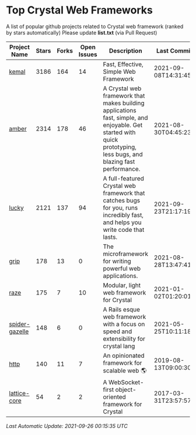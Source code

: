 # Top Crystal Web Frameworks

A list of popular github projects related to Crystal web framework (ranked by stars automatically)
Please update **list.txt** (via Pull Request)

| Project Name | Stars | Forks | Open Issues | Description | Last Commit |
| ------------ | ----- | ----- | ----------- | ----------- | ----------- |
| [kemal](https://github.com/kemalcr/kemal) |3186|164|14|Fast, Effective, Simple Web Framework|2021-09-08T14:31:45Z|
| [amber](https://github.com/amberframework/amber) |2314|178|46|A Crystal web framework that makes building applications fast, simple, and enjoyable. Get started with quick prototyping, less bugs, and blazing fast performance.|2021-08-30T04:45:23Z|
| [lucky](https://github.com/luckyframework/lucky) |2121|137|94|A full-featured Crystal web framework that catches bugs for you, runs incredibly fast, and helps you write code that lasts.|2021-09-23T21:17:19Z|
| [grip](https://github.com/grip-framework/grip) |178|13|0|The microframework for writing powerful web applications.|2021-08-28T13:47:41Z|
| [raze](https://github.com/samueleaton/raze) |175|7|10|Modular, light web framework for Crystal|2021-01-02T01:20:01Z|
| [spider-gazelle](https://github.com/spider-gazelle/spider-gazelle) |148|6|0|A Rails esque web framework with a focus on speed and extensibility for crystal lang|2021-05-25T10:11:18Z|
| [http](https://github.com/onyxframework/http) |140|11|7|An opinionated framework for scalable web 🌎|2019-08-13T09:00:30Z|
| [lattice-core](https://github.com/jasonl99/lattice-core) |54|2|2|A WebSocket-first object-oriented framework for Crystal|2017-03-31T23:57:57Z|

*Last Automatic Update: 2021-09-26 00:15:35 UTC*
